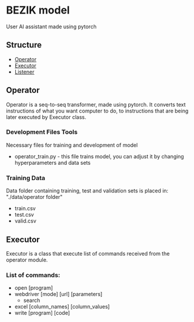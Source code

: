 # BEZIK model
 User AI assistant made using pytorch

## Structure
- [Operator](#operator)
- [Executor](#executor)
- [Listener](#listener)

## Operator
Operator is a seq-to-seq transformer, made using pytorch. It converts text instructions of what you want computer to do, to instructions that are being later executed by Executor class.

### Development Files Tools
Necessary files for training and development of model
- operator_train.py - this file trains model, you can adjust it by changing hyperparameters and data sets

### Training Data
Data folder containing training, test and validation sets is placed in: "./data/operator folder"

- train.csv
- test.csv
- valid.csv


## Executor
Executor is a class that execute list of commands received from the operator module.

### List of commands:
- open [program]
- webdriver [mode] [url] [parameters]
    - search
- excel [column_names] [column_values]
- write [program] [code]